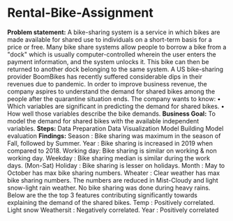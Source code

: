 # Rental-Bike-Assignment
**Problem statement:**
A bike-sharing system is a service in which bikes are made available for shared use to individuals on a short-term basis for a price or free. Many bike share systems allow people to borrow a bike from a "dock" which is usually computer-controlled wherein the user enters the payment information, and the system unlocks it. This bike can then be returned to another dock belonging to the same system.
A US bike-sharing provider BoomBikes has recently suffered considerable dips in their revenues due to pandemic. In order to improve business revenue, the company aspires to understand the demand for shared bikes among the people after the quarantine situation ends.
The company wants to know:
•	Which variables are significant in predicting the demand for shared bikes.
•	How well those variables describe the bike demands.
**Business Goal:**
To model the demand for shared bikes with the available independent variables.
**Steps:**
Data Preparation
Data Visualization
Model Building
Model evaluation
**Findings:**
Season : Bike sharing was maximum in the season of Fall, followed by Summer. 
Year : Bike sharing is increased in 2019 when compared to 2018. 
Working day: Bike sharing is similar on working & non working day. 
Weekday : Bike sharing median is similar during the work days. (Mon-Sat) 
Holiday : Bike sharing is lesser on holidays. 
Month : May to October has max bike sharing numbers. 
Wheater : Clear weather has max bike sharing numbers. The numbers are reduced in Mist-Cloudy and light snow-light rain weather. No bike sharing was done during heavy rains.
Below are the the top 3 features contributing significantly towards explaining the demand of the shared bikes.
Temp : Positively correlated. 
Light snow Weathersit : Negatively correlated. 
Year : Positively correlated

